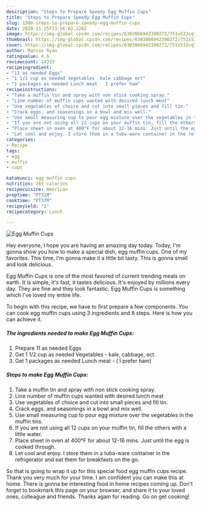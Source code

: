 ```yaml
---
description: "Steps to Prepare Speedy Egg Muffin Cups"
title: "Steps to Prepare Speedy Egg Muffin Cups"
slug: 1580-steps-to-prepare-speedy-egg-muffin-cups
date: 2020-11-25T23:56:02.220Z
image: https://img-global.cpcdn.com/recipes/6303866942390272/751x532cq70/egg-muffin-cups-recipe-main-photo.jpg
thumbnail: https://img-global.cpcdn.com/recipes/6303866942390272/751x532cq70/egg-muffin-cups-recipe-main-photo.jpg
cover: https://img-global.cpcdn.com/recipes/6303866942390272/751x532cq70/egg-muffin-cups-recipe-main-photo.jpg
author: Marcus Ryan
ratingvalue: 4.6
reviewcount: 14333
recipeingredient:
- "11 as needed Eggs"
- "1 1/2 cup as needed Vegetables  kale cabbage ect"
- "1 packages as needed Lunch meat   I prefer ham"
recipeinstructions:
- "Take a muffin tin and spray with non stick cooking spray."
- "Line number of muffin cups wanted with desired lunch meat"
- "Use vegetables of choice and cut into small pieces and fill tin."
- "Crack eggs, and seasonings in a bowl and mix well."
- "Use small measuring cup to pour egg mixture over the vegetables in the muffin tins."
- "If you are not using all 12 cups on your muffin tin, fill the others with a little water."
- "Place sheet in oven at 400°F for about 12-16 mins. Just until the egg is cooked through."
- "Let cool and enjoy. I store them in a tuba-ware container in the refrigerator and eat them for breakfasts on the go."
categories:
- Recipe
tags:
- egg
- muffin
- cups

katakunci: egg muffin cups 
nutrition: 265 calories
recipecuisine: American
preptime: "PT31M"
cooktime: "PT37M"
recipeyield: "1"
recipecategory: Lunch

---
```



![Egg Muffin Cups](https://img-global.cpcdn.com/recipes/6303866942390272/751x532cq70/egg-muffin-cups-recipe-main-photo.jpg)

Hey everyone, I hope you are having an amazing day today. Today, I'm gonna show you how to make a special dish, egg muffin cups. One of my favorites. This time, I'm gonna make it a little bit tasty. This is gonna smell and look delicious.

Egg Muffin Cups is one of the most favored of current trending meals on earth. It is simple, it's fast, it tastes delicious. It's enjoyed by millions every day. They are fine and they look fantastic. Egg Muffin Cups is something which I've loved my entire life.




To begin with this recipe, we have to first prepare a few components. You can cook egg muffin cups using 3 ingredients and 8 steps. Here is how you can achieve it.

<!--inarticleads1-->

##### The ingredients needed to make Egg Muffin Cups:

1. Prepare 11 as needed Eggs
1. Get 1 1/2 cup as needed Vegetables - kale, cabbage, ect.
1. Get 1 packages as needed Lunch meat - ( I prefer ham)




<!--inarticleads2-->

##### Steps to make Egg Muffin Cups:

1. Take a muffin tin and spray with non stick cooking spray.
1. Line number of muffin cups wanted with desired lunch meat
1. Use vegetables of choice and cut into small pieces and fill tin.
1. Crack eggs, and seasonings in a bowl and mix well.
1. Use small measuring cup to pour egg mixture over the vegetables in the muffin tins.
1. If you are not using all 12 cups on your muffin tin, fill the others with a little water.
1. Place sheet in oven at 400°F for about 12-16 mins. Just until the egg is cooked through.
1. Let cool and enjoy. I store them in a tuba-ware container in the refrigerator and eat them for breakfasts on the go.




So that is going to wrap it up for this special food egg muffin cups recipe. Thank you very much for your time. I am confident you can make this at home. There is gonna be interesting food in home recipes coming up. Don't forget to bookmark this page on your browser, and share it to your loved ones, colleague and friends. Thanks again for reading. Go on get cooking!
